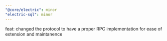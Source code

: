 ```yaml
---
"@core/electric": minor
"electric-sql": minor
---
```


feat: changed the protocol to have a proper RPC implementation for ease of extension and maintanence
